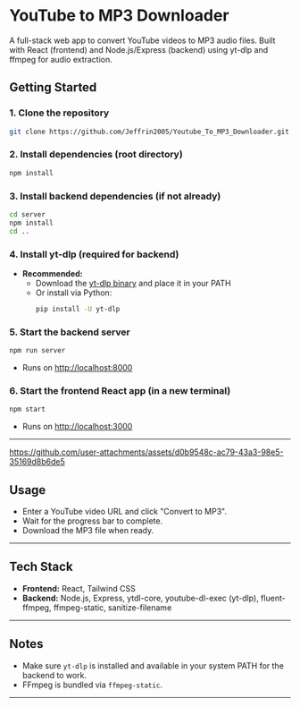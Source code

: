 # YouTube to MP3 Downloader

A full-stack web app to convert YouTube videos to MP3 audio files. Built with React (frontend) and Node.js/Express (backend) using yt-dlp and ffmpeg for audio extraction.


## Getting Started

### 1. Clone the repository
```bash
git clone https://github.com/Jeffrin2005/Youtube_To_MP3_Downloader.git
```


### 2. Install dependencies (root directory)
```bash
npm install
```

### 3. Install backend dependencies (if not already)
```bash
cd server
npm install
cd ..
```

### 4. Install yt-dlp (required for backend)
- **Recommended:**
  - Download the [yt-dlp binary](https://github.com/yt-dlp/yt-dlp/releases/latest) and place it in your PATH
  - Or install via Python:
    ```bash
    pip install -U yt-dlp
    ```

### 5. Start the backend server
```bash
npm run server
```
- Runs on [http://localhost:8000](http://localhost:8000)

### 6. Start the frontend React app (in a new terminal)
```bash
npm start
```
- Runs on [http://localhost:3000](http://localhost:3000)

---


https://github.com/user-attachments/assets/d0b9548c-ac79-43a3-98e5-35169d8b6de5




## Usage
- Enter a YouTube video URL and click "Convert to MP3".
- Wait for the progress bar to complete.
- Download the MP3 file when ready.

---

## Tech Stack
- **Frontend:** React, Tailwind CSS
- **Backend:** Node.js, Express, ytdl-core, youtube-dl-exec (yt-dlp), fluent-ffmpeg, ffmpeg-static, sanitize-filename

---

## Notes
- Make sure `yt-dlp` is installed and available in your system PATH for the backend to work.
- FFmpeg is bundled via `ffmpeg-static`.

---
